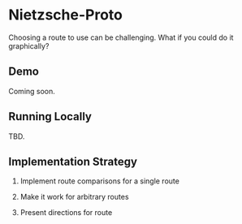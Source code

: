 Nietzsche-Proto
===============

Choosing a route to use can be challenging. What if you could do it graphically?

Demo
----
Coming soon.

Running Locally
---------------
TBD.

Implementation Strategy
-----------------------

1. Implement route comparisons for a single route

2. Make it work for arbitrary routes

3. Present directions for route

